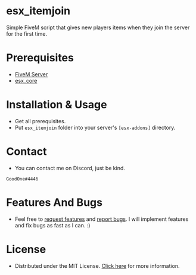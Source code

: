 # esx_itemjoin
Simple FiveM script that gives new players items when they join the server for the first time.
# Prerequisites
* [FiveM Server](https://docs.fivem.net/docs/server-manual/setting-up-a-server/)
* [esx_core](https://github.com/esx-framework/esx_core)
# Installation & Usage
* Get all prerequisites.
* Put `esx_itemjoin` folder into your server's `[esx-addons]` directory.
# Contact
* You can contact me on Discord, just be kind.
```
GoodOne#4446
```
# Features And Bugs
* Feel free to [request features](https://github.com/GoodOne120/esx_itemjoin/issues/new) and [report bugs](https://github.com/GoodOne120/esx_itemjoin/issues/new). I will implement features and fix bugs as fast as I can. :)
# License
* Distributed under the MIT License. [Click here](https://github.com/GoodOne120/esx_itemjoin/blob/main/LICENSE) for more information.

